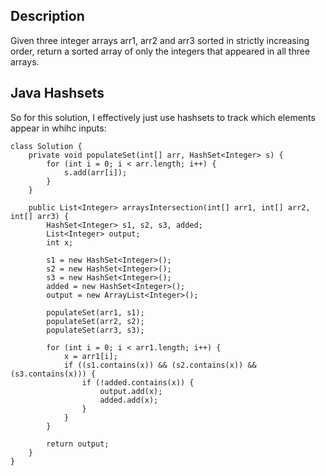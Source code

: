 ## Description

Given three integer arrays arr1, arr2 and arr3 sorted in strictly increasing order, return a sorted array of only the integers that appeared in all three arrays.

## Java Hashsets

So for this solution, I effectively just use hashsets to track which elements appear in whihc inputs:

```
class Solution {
    private void populateSet(int[] arr, HashSet<Integer> s) {
        for (int i = 0; i < arr.length; i++) {
            s.add(arr[i]);
        }
    }
    
    public List<Integer> arraysIntersection(int[] arr1, int[] arr2, int[] arr3) {
        HashSet<Integer> s1, s2, s3, added;
        List<Integer> output;
        int x;
        
        s1 = new HashSet<Integer>();
        s2 = new HashSet<Integer>();
        s3 = new HashSet<Integer>();
        added = new HashSet<Integer>();
        output = new ArrayList<Integer>();
        
        populateSet(arr1, s1);
        populateSet(arr2, s2);
        populateSet(arr3, s3);
        
        for (int i = 0; i < arr1.length; i++) {
            x = arr1[i];
            if ((s1.contains(x)) && (s2.contains(x)) && (s3.contains(x))) {
                if (!added.contains(x)) {
                    output.add(x);
                    added.add(x);
                }
            }
        }
        
        return output;
    }
}
```